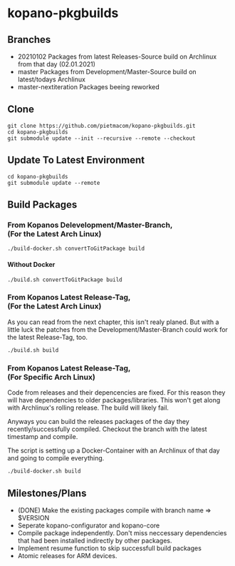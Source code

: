 # kopano-pkgbuilds

## Branches

 - 20210102		Packages from latest Releases-Source build on Archlinux from that day (02.01.2021)
 - master		Packages from Development/Master-Source build on latest/todays Archlinux
 - master-nextiteration	Packages beeing reworked

## Clone
```console
git clone https://github.com/pietmacom/kopano-pkgbuilds.git
cd kopano-pkgbuilds
git submodule update --init --recursive --remote --checkout
```

## Update To Latest Environment
```console
cd kopano-pkgbuilds
git submodule update --remote
```
 
## Build Packages
### From Kopanos Delevelopment/Master-Branch,<br>(For the Latest Arch Linux)
```console
./build-docker.sh convertToGitPackage build
```
 
####  Without Docker
```console
./build.sh convertToGitPackage build
```
 
### From Kopanos Latest Release-Tag,<br>(For the Latest Arch Linux)
 As you can read from the next chapter, this isn't realy planed. But with a little luck the patches from the Development/Master-Branch could work for the latest Release-Tag, too.
 
```console
./build.sh build
```

### From Kopanos Latest Release-Tag,<br>(For Specific Arch Linux)
 Code from releases and their depencencies are fixed. For this reason they will have dependencies to older packages/libraries. This won't get along with Archlinux's rolling release. The build will likely fail.
 
 Anyways you can build the releases packages of the day they recently/successfully compiled. Checkout the branch with the latest timestamp and compile.
 
 The script is setting up a Docker-Container with an Archlinux of that day and going to compile everything.
 
```console
./build-docker.sh build
```
 
## Milestones/Plans
 - (DONE) Make the existing packages compile with branch name => $VERSION
 - Seperate kopano-configurator and kopano-core
 - Compile package independently. Don't miss neccessary dependencies that had been installed indirectly by other packages.
 - Implement resume function to skip successfull build packages
 - Atomic releases for ARM devices.
 
